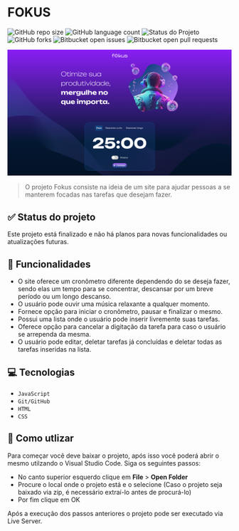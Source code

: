 # FOKUS

![GitHub repo size](https://img.shields.io/github/repo-size/GabrielRHL/fokus?style=for-the-badge)
![GitHub language count](https://img.shields.io/github/languages/count/GabrielRHL/fokus?style=for-the-badge)
![Status do Projeto](https://img.shields.io/badge/status-finalizado-brightgreen?style=for-the-badge)
![GitHub forks](https://img.shields.io/github/forks/GabrielRHL/fokus?style=for-the-badge)
![Bitbucket open issues](https://img.shields.io/bitbucket/issues/GabrielRHL/fokus?style=for-the-badge)
![Bitbucket open pull requests](https://img.shields.io/bitbucket/pr-raw/GabrielRHL/fokus?style=for-the-badge)

<img src="./imagens/site-fokus.png" alt="Exemplo imagem">

> O projeto Fokus consiste na ideia de um site para ajudar pessoas a se manterem focadas nas tarefas que desejam fazer.

## ✅ Status do projeto

Este projeto está finalizado e não há planos para novas funcionalidades ou atualizações futuras.

## 🔨 Funcionalidades

- O site oferece um cronômetro diferente dependendo do se deseja fazer, sendo elas um tempo para se concentrar, descansar por um breve período ou um longo descanso.
- O usuário pode ouvir uma música relaxante a qualquer momento.
- Fornece opção para iniciar o cronômetro, pausar e finalizar o mesmo.
- Possui uma lista onde o usuário pode inserir livremente suas tarefas.
- Oferece opção para cancelar a digitação da tarefa para caso o usuário se arrependa da mesma.
- O usuário pode editar, deletar tarefas já concluídas e deletar todas as tarefas inseridas na lista.

## 💻 Tecnologias

- `JavaScript`
- `Git/GitHub`
- `HTML`
- `CSS`

## 📁 Como utlizar

Para começar você deve baixar o projeto, após isso você poderá abrir o mesmo utilzando o Visual Studio Code. Siga os seguintes passos:

- No canto superior esquerdo clique em **File** > **Open Folder**
- Procure o local onde o projeto está e o selecione (Caso o projeto seja baixado via zip, é necessário extraí-lo antes de procurá-lo)
- Por fim clique em OK

Após a execução dos passos anteriores o projeto pode ser executado via Live Server.